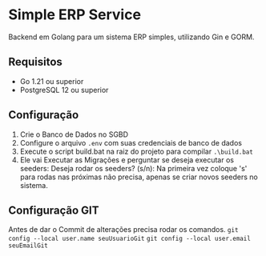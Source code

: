 # Simple ERP Service

Backend em Golang para um sistema ERP simples, utilizando Gin e GORM.

## Requisitos

- Go 1.21 ou superior
- PostgreSQL 12 ou superior

## Configuração

1. Crie o Banco de Dados no SGBD
2. Configure o arquivo `.env` com suas credenciais de banco de dados
3. Execute o script build.bat na raiz do projeto para compilar `.\build.bat`
4. Ele vai Executar as Migrações e perguntar se deseja executar os seeders:
   Deseja rodar os seeders? (s/n):
   Na primeira vez coloque 's' para rodas nas próximas não precisa, apenas se criar novos seeders no sistema.

## Configuração GIT

Antes de dar o Commit de alterações precisa rodar os comandos.
`git config --local user.name seuUsuarioGit`
`git config --local user.email seuEmailGit`
